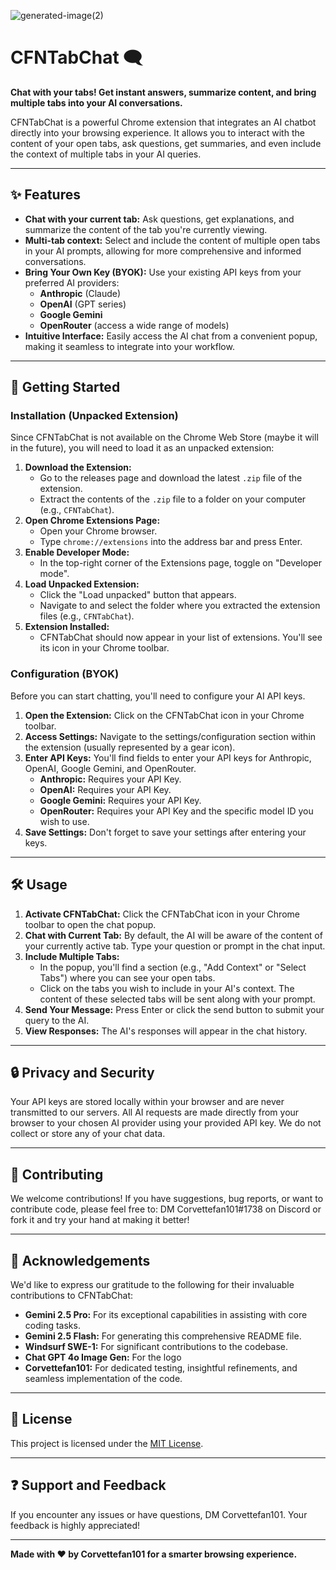 ![generated-image(2)](https://github.com/user-attachments/assets/b4e32a3c-c24e-4aa5-b3a5-01ad698e735f)

# CFNTabChat 🗨️

**Chat with your tabs! Get instant answers, summarize content, and bring multiple tabs into your AI conversations.**

CFNTabChat is a powerful Chrome extension that integrates an AI chatbot directly into your browsing experience. It allows you to interact with the content of your open tabs, ask questions, get summaries, and even include the context of multiple tabs in your AI queries.

---

## ✨ Features

*   **Chat with your current tab:** Ask questions, get explanations, and summarize the content of the tab you're currently viewing.
*   **Multi-tab context:** Select and include the content of multiple open tabs in your AI prompts, allowing for more comprehensive and informed conversations.
*   **Bring Your Own Key (BYOK):** Use your existing API keys from your preferred AI providers:
    *   **Anthropic** (Claude)
    *   **OpenAI** (GPT series)
    *   **Google Gemini**
    *   **OpenRouter** (access a wide range of models)
*   **Intuitive Interface:** Easily access the AI chat from a convenient popup, making it seamless to integrate into your workflow.

---

## 🚀 Getting Started

### Installation (Unpacked Extension)

Since CFNTabChat is not available on the Chrome Web Store (maybe it will in the future), you will need to load it as an unpacked extension:

1.  **Download the Extension:**
    *   Go to the releases page and download the latest `.zip` file of the extension.
    *   Extract the contents of the `.zip` file to a folder on your computer (e.g., `CFNTabChat`).
2.  **Open Chrome Extensions Page:**
    *   Open your Chrome browser.
    *   Type `chrome://extensions` into the address bar and press Enter.
3.  **Enable Developer Mode:**
    *   In the top-right corner of the Extensions page, toggle on "Developer mode".
4.  **Load Unpacked Extension:**
    *   Click the "Load unpacked" button that appears.
    *   Navigate to and select the folder where you extracted the extension files (e.g., `CFNTabChat`).
5.  **Extension Installed:**
    *   CFNTabChat should now appear in your list of extensions. You'll see its icon in your Chrome toolbar.

### Configuration (BYOK)

Before you can start chatting, you'll need to configure your AI API keys.

1.  **Open the Extension:** Click on the CFNTabChat icon in your Chrome toolbar.
2.  **Access Settings:** Navigate to the settings/configuration section within the extension (usually represented by a gear icon).
3.  **Enter API Keys:** You'll find fields to enter your API keys for Anthropic, OpenAI, Google Gemini, and OpenRouter.
    *   **Anthropic:** Requires your API Key.
    *   **OpenAI:** Requires your API Key.
    *   **Google Gemini:** Requires your API Key.
    *   **OpenRouter:** Requires your API Key and the specific model ID you wish to use.
4.  **Save Settings:** Don't forget to save your settings after entering your keys.

---

## 🛠️ Usage

1.  **Activate CFNTabChat:** Click the CFNTabChat icon in your Chrome toolbar to open the chat popup.
2.  **Chat with Current Tab:** By default, the AI will be aware of the content of your currently active tab. Type your question or prompt in the chat input.
3.  **Include Multiple Tabs:**
    *   In the popup, you'll find a section (e.g., "Add Context" or "Select Tabs") where you can see your open tabs.
    *   Click on the tabs you wish to include in your AI's context. The content of these selected tabs will be sent along with your prompt.
4.  **Send Your Message:** Press Enter or click the send button to submit your query to the AI.
5.  **View Responses:** The AI's responses will appear in the chat history.

---

## 🔒 Privacy and Security

Your API keys are stored locally within your browser and are never transmitted to our servers. All AI requests are made directly from your browser to your chosen AI provider using your provided API key. We do not collect or store any of your chat data.

---

## 🤝 Contributing

We welcome contributions! If you have suggestions, bug reports, or want to contribute code, please feel free to:
DM Corvettefan101#1738 on Discord or fork it and try your hand at making it better!

---

## 🙏 Acknowledgements

We'd like to express our gratitude to the following for their invaluable contributions to CFNTabChat:

*   **Gemini 2.5 Pro:** For its exceptional capabilities in assisting with core coding tasks.
*   **Gemini 2.5 Flash:** For generating this comprehensive README file.
*   **Windsurf SWE-1:** For significant contributions to the codebase.
*   **Chat GPT 4o Image Gen:** For the logo
*   **Corvettefan101:** For dedicated testing, insightful refinements, and seamless implementation of the code.

---

## 📄 License

This project is licensed under the [MIT License](LICENSE).

---

## ❓ Support and Feedback

If you encounter any issues or have questions, DM Corvettefan101. Your feedback is highly appreciated!

---

**Made with ❤️ by Corvettefan101 for a smarter browsing experience.**
